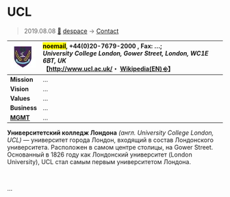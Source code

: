 # UCL
> 2019.08.08 [🚀](../../index/index.md) [despace](../index.md) → [Contact](../contact.md)

|[![](../f/contact/u/ucl_logo1_thumb.webp)](../f/contact/u/ucl_logo1.png)|<mark>noemail</mark>, +44(0)20-7679-2000 , Fax: …;<br> *University College London, Gower Street, London, WC1E 6BT, UK*<br> 【<http://www.ucl.ac.uk/>・ [Wikipedia(EN) ⎆](https://en.wikipedia.org/wiki/University_College_London)】|
|:--|:--|
|**Mission**|…|
|**Vision**|…|
|**Values**|…|
|**Business**|…|
|**[MGMT](../mgmt.md)**|…|

**Университетский колледж Лондона** *(англ. University College London, UCL)* — университет города Лондон, входящий в состав Лондонского университета. Расположен в самом центре столицы, на Gower Street. Основанный в 1826 году как Лондонский университет (London University), UCL стал самым первым университетом Лондона.


<p style="page-break-after:always"> </p>

…

